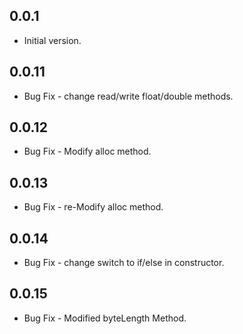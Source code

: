## 0.0.1

- Initial version.

## 0.0.11

- Bug Fix - change read/write float/double methods.

## 0.0.12

- Bug Fix - Modify alloc method.

## 0.0.13

- Bug Fix - re-Modify alloc method.

## 0.0.14

- Bug Fix - change switch to if/else in constructor.

## 0.0.15

- Bug Fix - Modified byteLength Method.
